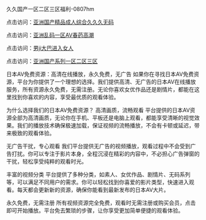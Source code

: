 久久国产一区二区三区福利-0807hm

点击访问：<a href="https://heiliaoxqkkct.pages.dev">亚洲国产精品成人综合久久久无码</a>

点击访问：<a href="https://heiliaoxwd5i8.pages.dev">亚洲乱码一区AV春药高潮</a>

点击访问：<a href="https://heiliaowzu4ur.pages.dev">男ji大巴进入女人</a>

点击访问：<a href="https://heiliaoga6s9v.pages.dev">亚洲国产系列一区二区三区</a>

日本AV免费资源：高清在线播放，永久免费，无广告
如果你在寻找日本AV免费资源，平台为你提供了一个理想的选择。我们提供高清、无广告的日本AV在线播放服务，所有资源永久免费，无需注册。无论你喜欢女优作品还是剧情片，都能在这里找到你喜欢的内容，享受最优质的观看体验。

为什么选择我们的日本AV免费资源？
高清画质，流畅观看
平台提供的日本AV资源全部为高清画质，无论你在手机、平板还是电脑上观看，都能享受清晰的视觉效果。我们的播放技术确保极速加载，保证视频的流畅播放，不会有卡顿或延迟，带来极致的观看体验。

无广告干扰，专心观看
我们平台提供无广告的视频播放，观看过程中不会受到广告打扰。你可以专注于影片本身，全程沉浸在精彩的内容中，不必担心广告弹窗的干扰，轻松享受纯粹的观看时光。

丰富的视频分类
平台提供了多种分类，如素人、女优作品、剧情片、无码系列等，可以满足不同用户的需求。你可以轻松找到你喜爱的影片类型，快速进入观看。每天都会更新新的资源，确保你能看到最新发布的日本AV大片。

永久免费，无需注册
所有视频资源完全免费，观看时无需注册或购买会员，点击即可开始播放。平台免去繁琐的步骤，让你享受更加简单便捷的观看体验。


<span style="display:none;">[Canonical link](https://github.com/xlin156/856465 ）</span>
